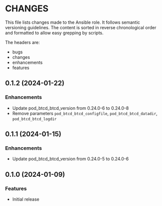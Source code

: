 # CHANGES

This file lists changes made to the Ansible role. It follows semantic versioning
guidelines. The content is sorted in reverse chronological order and formatted
to allow easy grepping by scripts.

The headers are:
- bugs
- changes
- enhancements
- features

## 0.1.2 (2024-01-22)

### Enhancements

- Update pod_btcd_btcd_version from 0.24.0-6 to 0.24.0-8
- Remove parameters `pod_btcd_btcd_configfile`, `pod_btcd_btcd_datadir`, `pod_btcd_btcd_logdir`

## 0.1.1 (2024-01-15)

### Enhancements

- Update pod_btcd_btcd_version from 0.24.0-5 to 0.24.0-6

## 0.1.0 (2024-01-09)

### Features

- Initial release
